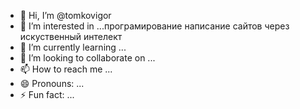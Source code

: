 - 👋 Hi, I’m @tomkovigor
- 👀 I’m interested in ...програмирование написание сайтов через искуственный интелект
- 🌱 I’m currently learning ...
- 💞️ I’m looking to collaborate on ...
- 📫 How to reach me ...
- 😄 Pronouns: ...
- ⚡ Fun fact: ...

<!---
tomkovigor/tomkovigor is a ✨ special ✨ repository because its `README.md` (this file) appears on your GitHub profile.
You can click the Preview link to take a look at your changes.
--->
